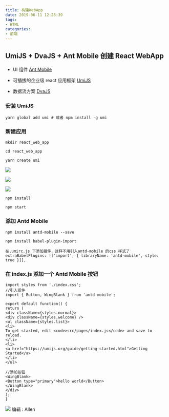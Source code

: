 ```yaml
---
title: 构建WebApp
date: 2019-06-11 12:28:39
tags:
- HTML
categories:
- 前端
---
```


## UmiJS + DvaJS + Ant Mobile 创建 React WebApp

- UI 组件
[Ant Mobile](https://mobile.ant.design/index-cn)

- 可插拔的企业级 react 应用框架
[UmiJS](https://umijs.org/zh/)

- 数据流方案
[DvaJS](https://dvajs.com/guide/)

### 安装 UmiJS

```
yarn global add umi # 或者 npm install -g umi
```

### 新建应用

```
mkdir react_web_app

cd react_web_app

yarn create umi
```

![](http://wx4.sinaimg.cn/large/006Fw6Kwly1g3x7hylimhj310408mwge.jpg)

![](http://wx2.sinaimg.cn/mw690/006Fw6Kwly1g3x7kquznxj310k06yt9e.jpg)

![](http://wx4.sinaimg.cn/mw690/006Fw6Kwly1g3x7jr8u9uj30zk092403.jpg)

```
npm install

npm start
```

### 添加 Antd Mobile

```
npm install antd-mobile --save

npm install babel-plugin-import
```

```
在.umirc.js 下添加插件，这样不用引入antd-mobile 的css 样式了
extraBabelPlugins: [['import', { libraryName: 'antd-mobile', style: true }]],
```

### 在 index.js 添加一个 Antd Mobile 按钮

```
import styles from './index.css';
//引入组件
import { Button, WingBlank } from 'antd-mobile';

export default function() {
return (
<div className={styles.normal}>
<div className={styles.welcome} />
<ul className={styles.list}>
<li>
To get started, edit <code>src/pages/index.js</code> and save to reload.
</li>
<li>
<a href="https://umijs.org/guide/getting-started.html">Getting Started</a>
</li>
</ul>

//添加按钮
<WingBlank>
<Button type="primary">hello world</Button>
</WingBlank>
</div>
);
}

```

![](http://wx4.sinaimg.cn/mw690/006Fw6Kwly1g3xagex0wej30jo108afv.jpg)
编辑 : Allen

